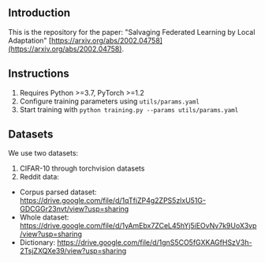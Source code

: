 ## Introduction

This is the repository for the paper: "Salvaging Federated Learning by Local Adaptation" [https://arxiv.org/abs/2002.04758](https://arxiv.org/abs/2002.04758).

## Instructions

1. Requires Python >=3.7, PyTorch >=1.2
2. Configure training parameters using `utils/params.yaml`
3. Start training with `python training.py --params utils/params.yaml`

## Datasets

We use two datasets: 

1. CIFAR-10 through torchvision datasets
2. Reddit data:
  * Corpus parsed dataset: https://drive.google.com/file/d/1qTfiZP4g2ZPS5zlxU51G-GDCGGr23nvt/view?usp=sharing 
  * Whole dataset: https://drive.google.com/file/d/1yAmEbx7ZCeL45hYj5iEOvNv7k9UoX3vp/view?usp=sharing
  * Dictionary: https://drive.google.com/file/d/1gnS5CO5fGXKAGfHSzV3h-2TsjZXQXe39/view?usp=sharing


